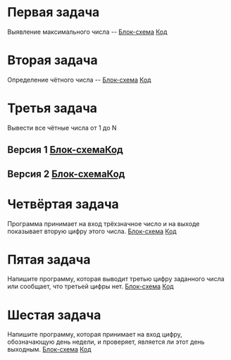 # Первая задача
Выявление максимального числа --  [Блок-схема](Ex001_Max/diagram.drawio.png) [Код](Ex001_Max/Program.cs)

# Вторая задача
Определение чётного числа -- [Блок-схема](Ex002_Even/diag.drawio.png) [Код](Ex002_Even/Program.cs)

# Третья задача
Вывести все чётные числа от 1 до N 

## Версия 1 [Блок-схема](Ex003_EF/diag.drawio.png)[Код](Ex003_EF/Program.cs)

## Версия 2 [Блок-схема](Ex003_EFv2/diag.drawio.png)[Код](Ex003_EFv2/Program.cs)

# Четвёртая задача
Программа принимает на вход трёхзначное число и на выходе показывает вторую цифру этого числа.
[Блок-схема](Ex004_Num/diag.drawio.png) [Код](Ex004_Num/Program.cs)

# Пятая задача
Напишите программу, которая выводит третью цифру заданного числа или сообщает, что третьей цифры нет.
[Блок-схема](Ex005_Array2/diag.drawio.png) [Код](Ex005_Array2/Program.cs)

# Шестая задача
Напишите программу, которая принимает на вход цифру, обозначающую день недели, и проверяет, является ли этот день выходным.
[Блок-схема](Ex006_Week/diag.drawio.png) [Код](Ex006_Week/Program.cs)
